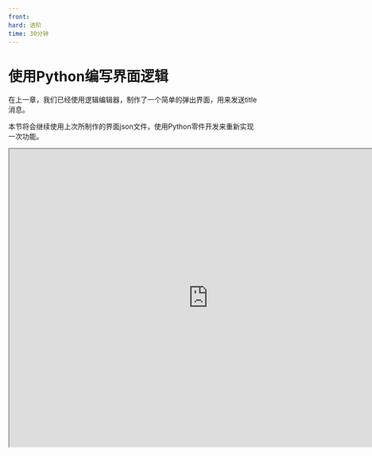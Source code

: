 ```yaml
---
front:
hard: 进阶
time: 30分钟
---
```

# 使用Python编写界面逻辑

在上一章，我们已经使用逻辑编辑器，制作了一个简单的弹出界面，用来发送title消息。

本节将会继续使用上次所制作的界面json文件，使用Python零件开发来重新实现一次功能。

<iframe src="https://cc.163.com/act/m/daily/iframeplayer/?id=6328682ee6c041f2578ca826" width="800" height="600" allow="fullscreen"/>

在开始编写之前，我们需要找到上一章使用逻辑编辑器制作界面逻辑的时候，所编辑的项目，然后选择导出资源，找到资源包，ui文件夹中，当时所编辑的文件。

![](./images/23.png)

导出并保存到一个能找得到的位置，再新建一个空白附加包，将刚刚导入的界面文件导入。

导入完成之后，可以自行修改命名空间。继续新建一个界面预设，给它命名为`TitleScreen`。创建完成后，勾选预加载，切换到PushScreen方式打开界面。

![](./images/24.png)

到这里的操作和之前使用逻辑编辑器是完全一致的。

接下来我们就可以打开PyCharm，打开这个项目的文件夹，进行代码编辑，第一次打开需要设置`Sources Root`，这里不再截图展示。

![](./images/25.png)

找到`脚本文件夹/uiScript/TitleScreen.py`，就是我们的ui逻辑文件。

默认第二行的代码是

```python
import client.extraClientApi as clientApi
```

我们这里可以将其修改为

```python
import mod.client.extraClientApi as clientApi
```

这样就可以正常的使用补全功能，解决自动提示的报错。

观察这个类，我们可以看到其实和逻辑编辑器中的蓝图零件，可以重写的函数基本一致，同样拥有4个函数。其中`OnActivate`和`OnDeactive`是只有PushScreen方式创建的界面才会被调用的函数。

使用Python代码创建的UI，有两种逻辑编写的方式。一种是像逻辑编辑器一样，在初始化时为按钮添加回调函数的绑定。还有一种是，使用数据绑定，在Json文件中提前定义好需要调用的Python文件，和代码中的函数和变量进行绑定。

## 方法一

我们首先先介绍第一种方法

那么现在我们就可以在`__init__`函数中，在初始化时将一些常量定义好。比如我们需要使用到的ui控件的路径。

```python
    def __init__(self, namespace, name, param):
        ScreenNode.__init__(self, namespace, name, param)
        self.mMainPanel = "/main_panel"
        self.mTitleText = self.mMainPanel + "/title_text"
        self.mConfirmButton = self.mMainPanel + "/confirm_button"
```

这样就定义好了所有我们可能要用到的控件的路径，方便后面的调用。

接下来重写`Create`函数，为按钮添加回调函数。

```python
    def Create(self):
        """
        @description UI创建成功时调用
        """
        buttonControl = self.GetBaseUIControl(self.mConfirmButton).asButton()
        buttonControl.AddTouchEventParams({"isSwallow": True})
        buttonControl.SetButtonTouchUpCallback(self.OnConfirmButtonClick)

    def OnConfirmButtonClick(self, args):
        pass
```

这样我们的在按钮点击后，就会触发`OnConfirmButtonClick`函数

接下来我们回到预设编辑器，新建一个空零件，命名为`UILogic`，并将其挂接到`TitleScreen`这个界面预设下。

我们在这个零件中，监听客户端发送过来的发送Title事件。首先需要给我们的这个零件改个好记的名字，这里叫做`界面服务端监听`，因为我们等会儿还需要在界面逻辑文件中，通过名字获取这个零件的示例，来给自己的服务端发送通知消息。同时在初始化服务器的时候，监听`TitleEvent`事件，并发送Title指令。

代码参考如下：

```python
@registerGenericClass("UILogicPart")
class UILogicPart(PartBase):
    def __init__(self):
        PartBase.__init__(self)
        self.name = "界面服务端监听"

    def OnRecvTitle(self, args):
        self.SetCommand("/title @a title {}".format(args["text"]))

    def InitServer(self):
        """
        @description 服务端的零件对象初始化入口
        """
        self.ListenSelfEvent("TitleEvent", self, self.OnRecvTitle)
```

编写完`界面服务端监听`这个零件后，我们就可以回到界面逻辑的代码文件中，修改按钮回调函数。

在py文件开头处，先引入预设API

```python
import Preset.Controller.PresetApi as presetApi
```

然后修改按钮回调函数，先获取`TitleScreen`这个预设，再获取它的零件`界面服务端监听`，随后调用`NotifyToServer`函数，发送我们的事件。

发送完成后关闭这个界面。

```python
    def OnConfirmButtonClick(self, args):
        text = self.GetBaseUIControl(self.mTitleText).asTextEditBox().GetEditText()
        presetApi.GetPresetByName("TitleScreen").GetPartByName("界面服务端监听").NotifyToServer("TitleEvent", {"text": text})
        clientApi.PopScreen()
```

完整代码如下：

```python
# -*- coding: utf-8 -*-
import Preset.Controller.PresetApi as presetApi
import mod.client.extraClientApi as clientApi

ViewBinder = clientApi.GetViewBinderCls()
ViewRequest = clientApi.GetViewViewRequestCls()
ScreenNode = clientApi.GetScreenNodeCls()


class TitleScreen(ScreenNode):
    def __init__(self, namespace, name, param):
        ScreenNode.__init__(self, namespace, name, param)
        self.mMainPanel = "/main_panel"
        self.mTitleText = self.mMainPanel + "/title_text"
        self.mConfirmButton = self.mMainPanel + "/confirm_button"

    def Create(self):
        """
        @description UI创建成功时调用
        """
        buttonControl = self.GetBaseUIControl(self.mConfirmButton).asButton()
        buttonControl.AddTouchEventParams({"isSwallow": True})
        buttonControl.SetButtonTouchUpCallback(self.OnConfirmButtonClick)

    def OnConfirmButtonClick(self, args):
        text = self.GetBaseUIControl(self.mTitleText).asTextEditBox().GetEditText()
        presetApi.GetPresetByName("TitleScreen").GetPartByName("界面服务端监听").NotifyToServer("TitleEvent", {"text": text})
        clientApi.PopScreen()
```

## 方法二

接下来介绍如何通过数据绑定的方式来获取文本框的数据，绑定按钮的回调函数。

在跟着方法一的步骤操作之后，方法二的区别就主要在`uiScript/TitleScreen.py`这个界面逻辑文件上。

数据绑定的官方说明文档 <a href="../../../../mcguide/18-界面与交互/70-UI数据绑定.html">点我</a>，可以配合本教程食用。

我们查阅UI说明文档，找到我们所使用的界面控件，查看他的详细Json参数。

例如我们这里使用了<a href="../../../../mcguide/18-界面与交互/30-UI说明文档.html#image-button">按钮</a>和<a href="../../../../mcguide/18-界面与交互/30-UI说明文档.html#texteditbox">文本编辑框</a>。

### 按钮

我们主要看文档中的参数解释的最后几个。

可以看到`$pressed_button_name`这个参数，对应了python的类名和对应的函数。`button_mappings`代表了具体映射。

| $pressed_button_name        | fpsBattle代表编写UI逻辑的python类名，click代表按钮按下时会执行该python类的click函数。也可以使用API AddTouchEventHandler 动态注册按钮回调 |
| --------------------------- | ------------------------------------------------------------ |
| is_handle_button_move_event | 表示按钮是否可以响应按钮移动事件，需置true配合API AddTouchEventHandler使用 |
| button_mappings             | 表示按钮事件响应映射网，需置[]配合API AddTouchEventHandler使用 |

我们再打开`资源包/ui/soldier_title_screen.json`这个文件，搜索`common.button`，找到我们的按钮控件。

![](./images/26.png)

可以看到，按钮的json配置中已经存在这两个值，接下来我们按照要求修改，删除`button_mappings`这个项，并修改`$pressed_button_name`为`%文件名.函数名`。具体的来说，就是修改为

````json
"$pressed_button_name" : "%TitleScreen.OnConfirmButtonClick",
````

**编辑完这个文件之后，建议不要再次用界面编辑器打开这个界面。否则有可能会被自动覆盖，覆盖后需要再次将`button_mappings`删除**

接下来回到`TitleScreen.py`，为`OnConfirmButtonClick`添加绑定，在函数的上一行，添加`@ViewBinder.binding(ViewBinder.BF_ButtonClickUp)`。

同时删除按钮监听的相关函数。

```python
    def Create(self):
        """
        @description UI创建成功时调用
        """
        pass

    @ViewBinder.binding(ViewBinder.BF_ButtonClickUp)
    def OnConfirmButtonClick(self, args):
        text = self.GetBaseUIControl(self.mTitleText).asTextEditBox().GetEditText()
        presetApi.GetPresetByName("TitleScreen").GetPartByName("界面服务端监听").NotifyToServer("TitleEvent", {"text": text})
        clientApi.PopScreen()
```

### 文本编辑框

接下来继续看文本编辑框的绑定。

绑定的参数主要是`$text_edit_box_content_binding_name`和`$text_box_name`，

我们参考文档中的注1，定义一个变量，存储文本框中的实时内容。

然后定义2个函数，一个赋值，一个返回值，并且修改按钮的回调函数，让按钮从我们定义的这个变量获取文本内容。

```python
class TitleScreen(ScreenNode):
    def __init__(self, namespace, name, param):
        ScreenNode.__init__(self, namespace, name, param)
        self.mText = ""

    @ViewBinder.binding(ViewBinder.BF_EditChanged | ViewBinder.BF_EditFinished)
    def TextBox(self, args):
        self.mText = args["Text"]
        return ViewRequest.Refresh

    @ViewBinder.binding(ViewBinder.BF_BindString)
    def ReturnTextString(self):
        return self.mText

    @ViewBinder.binding(ViewBinder.BF_ButtonClickUp)
    def OnConfirmButtonClick(self, args):
        presetApi.GetPresetByName("TitleScreen").GetPartByName("界面服务端监听").NotifyToServer("TitleEvent", {"text": self.mText})
        clientApi.PopScreen()
```

那么不难发现，其实数据绑定，只是将一个函数，绑定一个对应的类型，并将其体现到json中。

例如`ReturnTextString`就返回了一个str类型的变量，并且binding中的类型也是`BF_BindString`，一个文本变量。

同样的，如果json中需要填写的是int类型的变量，我们也可以定义一个int变量，然后使用binding，绑定`BF_BindInt`，然后返回这个值，并在json文件中修改对应的函数。

接下来我们再修改Json，将对应的配置和我们的类与函数匹配。

```json
						"$text_box_name" : "%TitleScreen.TextBox",
                        "$text_edit_box_content_binding_name" : "#TitleScreen.ReturnTextString",
```

上方截取了部分重要的json配置，修改完成后就应该是这样的。

截至目前就修改完成。

界面的完整代码可以在这里[下载](https://g79.gdl.netease.com/Cpp_AddOn_PartUI.zip)，其中`行为包/uiScript/TitleScreen_V1.py`为方法一的代码，供大家参考。